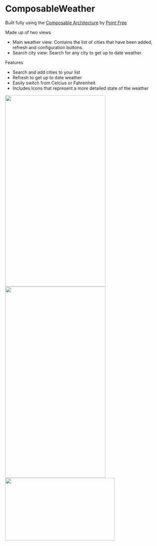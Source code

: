 # ComposableWeather

Built fully using the <a href="https://github.com/pointfreeco/swift-composable-architecture#:~:text=The%20Composable%20Architecture%20(TCA%2C%20for,%2C%20tvOS%2C%20and%20watchOS).">Composable Architecture</a> by <a href= "https://www.pointfree.co/">Point Free </a> 

Made up of two views
- Main weather view: Contains the list of cities that have been added, refresh and configuration buttons.
- Search city view: Search for any city to get up to date weather.

Features
- Search and add cities to your list
- Refresh to get up to date weather
- Easily switch from Celcius or Fahrenheit
- Includes Icons that represent a more detailed state of the weather

<p>
<img src= "https://user-images.githubusercontent.com/43650249/163662178-4ca28a32-eb37-4376-87f9-35d45d358a68.png" width ="320" height="610">
<img src= "https://user-images.githubusercontent.com/43650249/172528628-7027d0f5-2cd3-4303-ac56-4f60c3398a0f.png" width ="320" height="610">
<img src= "https://user-images.githubusercontent.com/43650249/163662502-cb626b64-1478-4dff-bf8e-4ba7e8012978.png" width ="350" height="200" align="top">
</p>
